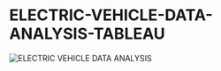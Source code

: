 # ELECTRIC-VEHICLE-DATA-ANALYSIS-TABLEAU

![ELECTRIC VEHICLE DATA ANALYSIS](https://github.com/user-attachments/assets/8cabbced-6c87-4cd9-ac68-743c9938a8ab)
